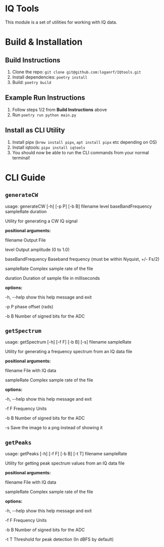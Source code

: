 # IQ Tools

This module is a set of utilities for working with IQ data.

# Build & Installation

## Build Instructions

1. Clone the repo: `git clone git@github.com:loganrf/IQtools.git`
2. Install dependencies: `poetry install`
3. Build: `poetry build`

## Example Run Instructions

1. Follow steps 1/2 from **Build Instructions** above
2. Run `poetry run python main.py`

## Install as CLI Utility

1. Install pipx (`brew install pipx`, `apt install pipx` etc depending on OS)
2. Install iqtools: `pipx install iqtools`
3. You should now be able to run the CLI commands from your normal terminal!

# CLI Guide

## `generateCW`

usage: generateCW [-h] [-p P] [-b B]
                  filename level baseBandFrequency sampleRate duration

Utility for generating a CW IQ signal

**positional arguments:**

  filename           Output File

  level              Output amplitude (0 to 1.0)

  baseBandFrequency  Baseband frequency (must be within Nyquist, +/- Fs/2)

  sampleRate         Complex sample rate of the file

  duration           Duration of sample file in milliseconds

**options:**

  -h, --help         show this help message and exit

  -p P               phase offset (rads)

  -b B               Number of signed bits for the ADC

## `getSpectrum`

usage: getSpectrum [-h] [-f F] [-b B] [-s] filename sampleRate

Utility for generating a frequency spectrum from an IQ data file

**positional arguments:**

  filename    File with IQ data

  sampleRate  Complex sample rate of the file

**options:**

  -h, --help  show this help message and exit

  -f F        Frequency Units

  -b B        Number of signed bits for the ADC

  -s          Save the image to a png instead of showing it

## `getPeaks`

usage: getPeaks [-h] [-f F] [-b B] [-t T] filename sampleRate

Utility for getting peak spectrum values from an IQ data file

**positional arguments:**

  filename    File with IQ data

  sampleRate  Complex sample rate of the file

**options:**

  -h, --help  show this help message and exit

  -f F        Frequency Units

  -b B        Number of signed bits for the ADC

  -t T        Threshold for peak detection (In dBFS by default)
